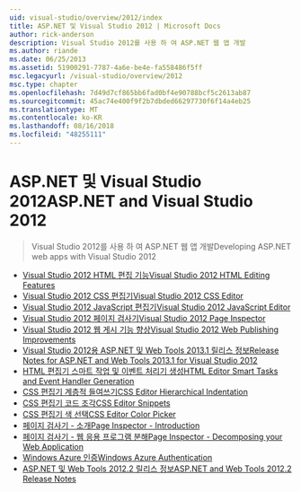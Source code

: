 ```yaml
---
uid: visual-studio/overview/2012/index
title: ASP.NET 및 Visual Studio 2012 | Microsoft Docs
author: rick-anderson
description: Visual Studio 2012를 사용 하 여 ASP.NET 웹 앱 개발
ms.author: riande
ms.date: 06/25/2013
ms.assetid: 51900291-7787-4a6e-be4e-fa558486f5ff
msc.legacyurl: /visual-studio/overview/2012
msc.type: chapter
ms.openlocfilehash: 7d49d7cf865bb6fad0bf4e90788bcf5c2613ab87
ms.sourcegitcommit: 45ac74e400f9f2b7dbded66297730f6f14a4eb25
ms.translationtype: MT
ms.contentlocale: ko-KR
ms.lasthandoff: 08/16/2018
ms.locfileid: "48255111"
---
```

<a name="aspnet-and-visual-studio-2012"></a><span data-ttu-id="e2135-103">ASP.NET 및 Visual Studio 2012</span><span class="sxs-lookup"><span data-stu-id="e2135-103">ASP.NET and Visual Studio 2012</span></span>
====================
> <span data-ttu-id="e2135-104">Visual Studio 2012를 사용 하 여 ASP.NET 웹 앱 개발</span><span class="sxs-lookup"><span data-stu-id="e2135-104">Developing ASP.NET web apps with Visual Studio 2012</span></span>


- [<span data-ttu-id="e2135-105">Visual Studio 2012 HTML 편집 기능</span><span class="sxs-lookup"><span data-stu-id="e2135-105">Visual Studio 2012 HTML Editing Features</span></span>](visual-studio-2012-html-editing-features.md)
- [<span data-ttu-id="e2135-106">Visual Studio 2012 CSS 편집기</span><span class="sxs-lookup"><span data-stu-id="e2135-106">Visual Studio 2012 CSS Editor</span></span>](visual-studio-2012-css-editor.md)
- [<span data-ttu-id="e2135-107">Visual Studio 2012 JavaScript 편집기</span><span class="sxs-lookup"><span data-stu-id="e2135-107">Visual Studio 2012 JavaScript Editor</span></span>](visual-studio-2012-javascript-editor.md)
- [<span data-ttu-id="e2135-108">Visual Studio 2012 페이지 검사기</span><span class="sxs-lookup"><span data-stu-id="e2135-108">Visual Studio 2012 Page Inspector</span></span>](visual-studio-2012-page-inspector.md)
- [<span data-ttu-id="e2135-109">Visual Studio 2012 웹 게시 기능 향상</span><span class="sxs-lookup"><span data-stu-id="e2135-109">Visual Studio 2012 Web Publishing Improvements</span></span>](visual-studio-2012-web-publishing-improvements.md)
- [<span data-ttu-id="e2135-110">Visual Studio 2012용 ASP.NET 및 Web Tools 2013.1 릴리스 정보</span><span class="sxs-lookup"><span data-stu-id="e2135-110">Release Notes for ASP.NET and Web Tools 2013.1 for Visual Studio 2012</span></span>](aspnet-and-web-tools-20131-for-visual-studio-2012.md)
- [<span data-ttu-id="e2135-111">HTML 편집기 스마트 작업 및 이벤트 처리기 생성</span><span class="sxs-lookup"><span data-stu-id="e2135-111">HTML Editor Smart Tasks and Event Handler Generation</span></span>](visual-studio-vnext-videos-html-editor-smart-tasks-and-event-handler-generation.md)
- [<span data-ttu-id="e2135-112">CSS 편집기 계층적 들여쓰기</span><span class="sxs-lookup"><span data-stu-id="e2135-112">CSS Editor Hierarchical Indentation</span></span>](visual-studio-vnext-videos-css-editor-hierarchical-indentation.md)
- [<span data-ttu-id="e2135-113">CSS 편집기 코드 조각</span><span class="sxs-lookup"><span data-stu-id="e2135-113">CSS Editor Snippets</span></span>](visual-studio-vnext-videos-css-editor-snippets.md)
- [<span data-ttu-id="e2135-114">CSS 편집기 색 선택</span><span class="sxs-lookup"><span data-stu-id="e2135-114">CSS Editor Color Picker</span></span>](visual-studio-vnext-videos-css-editor-color-picker.md)
- [<span data-ttu-id="e2135-115">페이지 검사기 - 소개</span><span class="sxs-lookup"><span data-stu-id="e2135-115">Page Inspector - Introduction</span></span>](visual-studio-vnext-videos-page-inspector-introduction.md)
- [<span data-ttu-id="e2135-116">페이지 검사기 - 웹 응용 프로그램 분해</span><span class="sxs-lookup"><span data-stu-id="e2135-116">Page Inspector - Decomposing your Web Application</span></span>](visual-studio-vnext-videos-page-inspector-decomposing-your-web-application.md)
- [<span data-ttu-id="e2135-117">Windows Azure 인증</span><span class="sxs-lookup"><span data-stu-id="e2135-117">Windows Azure Authentication</span></span>](windows-azure-authentication.md)
- [<span data-ttu-id="e2135-118">ASP.NET 및 Web Tools 2012.2 릴리스 정보</span><span class="sxs-lookup"><span data-stu-id="e2135-118">ASP.NET and Web Tools 2012.2 Release Notes</span></span>](aspnet-and-web-tools-20122-release-notes-rtw.md)
